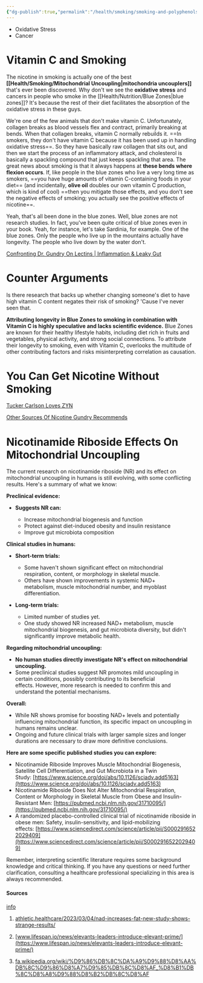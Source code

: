 ```yaml
---
{"dg-publish":true,"permalink":"/health/smoking/smoking-and-polyphenols/","created":"Jan 05, 2024, 8:03 PM"}
---
```



- Oxidative Stress
- Cancer

# Vitamin C and Smoking

The nicotine in smoking is actually one of the best **[[Health/Smoking/Mitochondrial Uncoupling\|mitochondria uncouplers]]** that's ever been discovered. Why don't we see the **oxidative stress** and cancers in people who smoke in the [[Health/Nutrition/Blue Zones\|blue zones]]? It's because the rest of their diet facilitates the absorption of the oxidative stress in these guys.

We're one of the few animals that don't make vitamin C. Unfortunately, collagen breaks as blood vessels flex and contract, primarily breaking at bends. When that collagen breaks, vitamin C normally rebuilds it. ==In smokers, they don't have vitamin C because it has been used up in handling oxidative stress==. So they have basically raw collagen that sits out, and then we start the process of an inflammatory attack, and cholesterol is basically a spackling compound that just keeps spackling that area. The great news about smoking is that it always happens at **these bends where flexion occurs**. If, like people in the blue zones who live a very long time as smokers, ==you have huge amounts of vitamin C-containing foods in your diet== (and incidentally, **olive oil** doubles our own vitamin C production, which is kind of cool) ==then you mitigate those effects, and you don't see the negative effects of smoking; you actually see the positive effects of nicotine==.


Yeah, that's all been done in the blue zones. Well, blue zones are not research studies. In fact, you've been quite critical of blue zones even in your book. Yeah, for instance, let's take Sardinia, for example. One of the blue zones. Only the people who live up in the mountains actually have longevity. The people who live down by the water don't.

[Confronting Dr. Gundry On Lectins | Inflammation & Leaky Gut](https://youtu.be/ZemkG6Vj7hc?si=a_04t5nmSiGEcX2T&t=283)
# Counter Arguments

Is there research that backs up whether changing someone's diet to have high vitamin C content negates their risk of smoking? 'Cause I've never seen that.

**Attributing longevity in Blue Zones to smoking in combination with Vitamin C is highly speculative and lacks scientific evidence.** Blue Zones are known for their healthy lifestyle habits, including diet rich in fruits and vegetables, physical activity, and strong social connections. To attribute their longevity to smoking, even with Vitamin C, overlooks the multitude of other contributing factors and risks misinterpreting correlation as causation.

# You Can Get Nicotine Without Smoking

[Tucker Carlson Loves ZYN](https://youtube.com/shorts/GB5wnYZk5bw?si=T3UJhCOdJjgtEqLr)

[Other Sources Of Nicotine Gundry Recommends](https://youtu.be/ZemkG6Vj7hc?si=Jm1VDsJMpJzekP9S&t=1093)
# Nicotinamide Riboside Effects On Mitochondrial Uncoupling

The current research on nicotinamide riboside (NR) and its effect on mitochondrial uncoupling in humans is still evolving, with some conflicting results. Here's a summary of what we know:

**Preclinical evidence:**

- **Suggests NR can:**
    
    - Increase mitochondrial biogenesis and function
    - Protect against diet-induced obesity and insulin resistance
    - Improve gut microbiota composition
    

**Clinical studies in humans:**

- **Short-term trials:**
    
    - Some haven't shown significant effect on mitochondrial respiration, content, or morphology in skeletal muscle.
    - Others have shown improvements in systemic NAD+ metabolism, muscle mitochondrial number, and myoblast differentiation.
    
- **Long-term trials:**
    
    - Limited number of studies yet.
    - One study showed NR increased NAD+ metabolism, muscle mitochondrial biogenesis, and gut microbiota diversity, but didn't significantly improve metabolic health.
    

**Regarding mitochondrial uncoupling:**

- **No human studies directly investigate NR's effect on mitochondrial uncoupling.**
- Some preclinical studies suggest NR promotes mild uncoupling in certain conditions, possibly contributing to its beneficial effects. However, more research is needed to confirm this and understand the potential mechanisms.

**Overall:**

- While NR shows promise for boosting NAD+ levels and potentially influencing mitochondrial function, its specific impact on uncoupling in humans remains unclear.
- Ongoing and future clinical trials with larger sample sizes and longer durations are necessary to draw more definitive conclusions.

**Here are some specific published studies you can explore:**

- Nicotinamide Riboside Improves Muscle Mitochondrial Biogenesis, Satellite Cell Differentiation, and Gut Microbiota in a Twin Study: [https://www.science.org/doi/abs/10.1126/sciadv.add5163](https://www.science.org/doi/abs/10.1126/sciadv.add5163)
- Nicotinamide Riboside Does Not Alter Mitochondrial Respiration, Content or Morphology in Skeletal Muscle from Obese and Insulin-Resistant Men: [https://pubmed.ncbi.nlm.nih.gov/31710095/](https://pubmed.ncbi.nlm.nih.gov/31710095/)
- A randomized placebo-controlled clinical trial of nicotinamide riboside in obese men: Safety, insulin-sensitivity, and lipid-mobilizing effects: [https://www.sciencedirect.com/science/article/pii/S0002916522029409](https://www.sciencedirect.com/science/article/pii/S0002916522029409)

Remember, interpreting scientific literature requires some background knowledge and critical thinking. If you have any questions or need further clarification, consulting a healthcare professional specializing in this area is always recommended.

#### Sources

[info](https://bard.google.com/faq#citation)

1. [athletic.healthcare/2023/03/04/nad-increases-fat-new-study-shows-strange-results/](https://athletic.healthcare/2023/03/04/nad-increases-fat-new-study-shows-strange-results/)
    
2. [www.lifespan.io/news/elevants-leaders-introduce-elevant-prime/](https://www.lifespan.io/news/elevants-leaders-introduce-elevant-prime/)
    
3. [fa.wikipedia.org/wiki/%D9%86%DB%8C%DA%A9%D9%88%D8%AA%DB%8C%D9%86%D8%A7%D9%85%DB%8C%D8%AF_%D8%B1%DB%8C%D8%A8%D9%88%D8%B2%DB%8C%D8%AF](https://fa.wikipedia.org/wiki/%D9%86%DB%8C%DA%A9%D9%88%D8%AA%DB%8C%D9%86%D8%A7%D9%85%DB%8C%D8%AF_%D8%B1%DB%8C%D8%A8%D9%88%D8%B2%DB%8C%D8%AF)